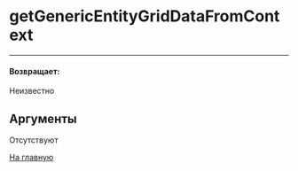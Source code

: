# getGenericEntityGridDataFromContext

---



#### Возвращает:

Неизвестно

## Аргументы

Отсутствуют



[На главную](./)